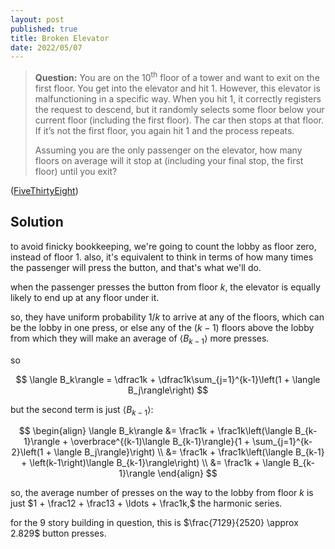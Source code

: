 ```yaml
---
layout: post
published: true
title: Broken Elevator
date: 2022/05/07
---
```


>**Question:** You are on the $10^\text{th}$ floor of a tower and want to exit on the first floor. You get into the elevator and hit $1.$ However, this elevator is malfunctioning in a specific way. When you hit $1,$ it correctly registers the request to descend, but it randomly selects some floor below your current floor (including the first floor). The car then stops at that floor. If it’s not the first floor, you again hit $1$ and the process repeats.
>
>Assuming you are the only passenger on the elevator, how many floors on average will it stop at (including your final stop, the first floor) until you exit?

<!--more-->

([FiveThirtyEight](https://fivethirtyeight.com/features/can-you-build-the-longest-ladder/))

## Solution

to avoid finicky bookkeeping, we're going to count the lobby as floor zero, instead of floor $1$. also, it's equivalent to think in terms of how many times the passenger will press the button, and that's what we'll do.

when the passenger presses the button from floor $k,$ the elevator is equally likely to end up at any floor under it. 

so, they have uniform probability $1/k$ to arrive at any of the floors, which can be the lobby in one press, or else any of the $(k-1)$ floors above the lobby from which they will make an average of $\langle B_{k-1}\rangle$ more presses.

so 

$$
  \langle B_k\rangle = \dfrac1k + \dfrac1k\sum_{j=1}^{k-1}\left(1 + \langle B_j\rangle\right)
$$

but the second term is just $\langle B_{k-1}\rangle:$

$$
  \begin{align}
    \langle B_k\rangle &= \frac1k + \frac1k\left(\langle B_{k-1}\rangle + \overbrace^{(k-1)\langle B_{k-1}\rangle}{1 + \sum_{j=1}^{k-2}\left(1 + \langle B_j\rangle}\right) \\
    &= \frac1k + \frac1k\left(\langle B_{k-1} + \left(k-1\right)\langle B_{k-1}\rangle\right) \\
    &= \frac1k + \langle B_{k-1}\rangle
  \end{align}
$$

so, the average number of presses on the way to the lobby from floor $k$ is just $1 + \frac12 + \frac13 + \ldots + \frac1k,$ the harmonic series.

for the $9$ story building in question, this is $\frac{7129}{2520} \approx 
2.829$ button presses.
<br>

